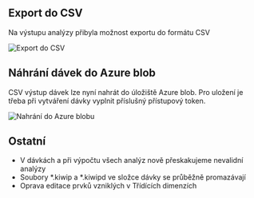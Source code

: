 ﻿---
categories: [kiwi]
layout: kiwi
---
## Export do CSV
Na výstupu analýzy přibyla možnost exportu do formátu CSV

![Export do CSV]({{site.url}}/data/exportcsv.PNG "Export do CSV")


## Náhrání dávek do Azure blob
CSV výstup dávek lze nyní nahrát do úložiště Azure blob. Pro uložení je třeba při vytváření dávky vyplnit příslušný přístupový token.

![Nahrání do Azure blobu]({{site.url}}/data/azureblob.PNG "Nahrání do Azure blobu")


## Ostatní
<ul>
<li>V dávkách a při výpočtu všech analýz nově přeskakujeme nevalidní analýzy</li>
<li>Soubory *.kiwip a *.kiwipd ve složce dávky se průběžně promazávají</li>
<li>Oprava editace prvků vzniklých v Třídících dimenzích</li>
</ul>


